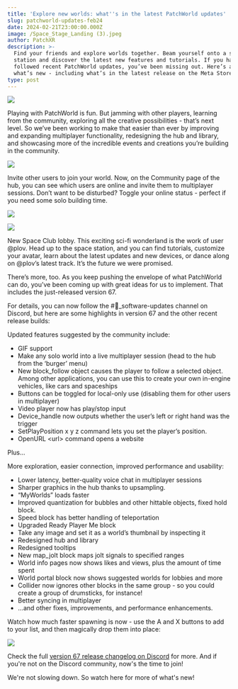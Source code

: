 ```yaml
---
title: 'Explore new worlds: what''s in the latest PatchWorld updates'
slug: patchworld-updates-feb24
date: 2024-02-21T23:00:00.000Z
image: /Space_Stage_Landing (3).jpeg
author: PatchXR
description: >-
  Find your friends and explore worlds together. Beam yourself onto a space
  station and discover the latest new features and tutorials. If you haven’t
  followed recent PatchWorld updates, you’ve been missing out. Here’s a look at
  what’s new - including what’s in the latest release on the Meta Store.
type: post
---
```


![](</Space_Stage_Landing (3).jpeg>)

Playing with PatchWorld is fun. But jamming with other players, learning from the community, exploring all the creative possibilities - that’s next level. So we’ve been working to make that easier than ever by improving and expanding multiplayer functionality, redesigning the hub and library, and showcasing more of the incredible events and creations you’re building in the community.

![](/OnlineUsers.jpeg)

Invite other users to join your world. Now, on the Community page of the hub, you can see which users are online and invite them to multiplayer sessions. Don’t want to be disturbed? Toggle your online status - perfect if you need some solo building time.

![](</Space_Stage_Landing (2).jpg>)

![](</Space_Stage_Landing (1).jpeg>)

New Space Club lobby. This exciting sci-fi wonderland is the work of user @plov. Head up to the space station, and you can find tutorials, customize your avatar, learn about the latest updates and new devices, or dance along on @plov’s latest track. It’s the future we were promised.

There’s more, too. As you keep pushing the envelope of what PatchWorld can do, you’ve been coming up with great ideas for us to implement. That includes the just-released version 67.

For details, you can now follow the #🎁\_software-updates channel on Discord, but here are some highlights in version 67 and the other recent release builds:

Updated features suggested by the community include:

* GIF support
* Make any solo world into a live multiplayer session (head to the hub from the ‘burger’ menu)
* New block\_follow object causes the player to follow a selected object. Among other applications, you can use this to create your own in-engine vehicles, like cars and spaceships
* Buttons can be toggled for local-only use (disabling them for other users in multiplayer)
* Video player now has play/stop input
* Device\_handle now outputs whether the user’s left or right hand was the trigger
* SetPlayPosition x y z command lets you set the player’s position.
* OpenURL \<url> command opens a website

Plus...

More exploration,  easier connection, improved performance and usability:

* Lower latency, better-quality voice chat in multiplayer sessions
* Sharper graphics in the hub thanks to upsampling.
* “MyWorlds” loads faster
* Improved quantization for bubbles and other hittable objects, fixed hold block.
* Speed block has better handling of teleportation
* Upgraded Ready Player Me block
* Take any image and set it as a world’s thumbnail by inspecting it
* Redesigned hub and library
* Redesigned tooltips
* New map\_jolt block maps jolt signals to specified ranges
* World info pages now shows likes and views, plus the amount of time spent 
* World portal block now shows suggested worlds for lobbies and more
* Collider now ignores other blocks in the same group - so you could create a group of drumsticks, for instance!
* Better syncing in multiplayer
* ...and other fixes, improvements, and performance enhancements.

Watch how much faster spawning is now - use the A and X buttons to add to your list, and then magically drop them into place:

![](/Spawning.gif)

Check the full [version 67 release changelog on Discord](https://discord.com/channels/802206423609638962/1180553647734652992/1208159488767561808) for more. And if you're not on the Discord community, now's the time to join!

We're not slowing down. So watch here for more of what's new!
